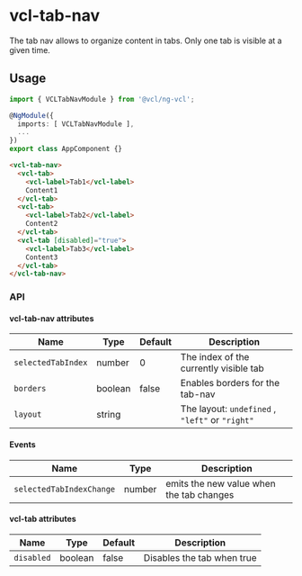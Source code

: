 # vcl-tab-nav

The tab nav allows to organize content in tabs.
Only one tab is visible at a given time.

## Usage

```typescript
import { VCLTabNavModule } from '@vcl/ng-vcl';

@NgModule({
  imports: [ VCLTabNavModule ],
  ...
})
export class AppComponent {}
```

```html
<vcl-tab-nav>
  <vcl-tab>
    <vcl-label>Tab1</vcl-label>
    Content1
  </vcl-tab>
  <vcl-tab>
    <vcl-label>Tab2</vcl-label>
    Content2
  </vcl-tab>
  <vcl-tab [disabled]="true">
    <vcl-label>Tab3</vcl-label>
    Content3
  </vcl-tab>
</vcl-tab-nav>
```

### API

#### vcl-tab-nav attributes

| Name               | Type    | Default | Description                                     |
| ------------------ | ------- | ------- | ----------------------------------------------- |
| `selectedTabIndex` | number  | 0       | The index of the currently visible tab          |
| `borders`          | boolean | false   | Enables borders for the tab-nav                 |
| `layout`           | string  |         | The layout: `undefined` , `"left"` or `"right"` |

#### Events

| Name                     | Type   | Description                              |
| ------------------------ | ------ | ---------------------------------------- |
| `selectedTabIndexChange` | number | emits the new value when the tab changes |

#### vcl-tab attributes

| Name       | Type    | Default | Description                |
| ---------- | ------- | ------- | -------------------------- |
| `disabled` | boolean | false   | Disables the tab when true |
